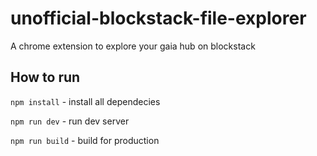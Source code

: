 # unofficial-blockstack-file-explorer

A chrome extension to explore your gaia hub on blockstack

## How to run
`npm install` - install all dependecies

`npm run dev` - run dev server

`npm run build` - build for production
